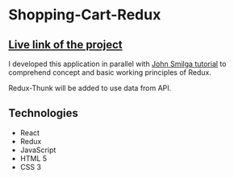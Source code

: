 # Shopping-Cart-Redux

## [Live link of the project](https://nostalgic-euler-b2f808.netlify.app/)

I developed this application in parallel with [John Smilga tutorial](https://www.youtube.com/watch?v=731Ur2HGRBY&t=6133s&ab_channel=CodingAddict) to comprehend concept and basic working principles of Redux.

Redux-Thunk will be added to use data from API.

## Technologies
* React
* Redux
* JavaScript
* HTML 5
* CSS 3
